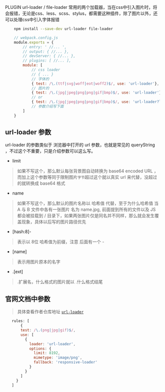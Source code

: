 PLUGIN url-loader / file-loader
常用的两个加载器，当在css中引入图片时，将会报错，无论是css、less、scss、stylus，都需要这种插件，除了图片以外，还可以处理css中引入字体报错

```bash
    npm install --save-dev url-loader file-loader
```

```js
    // webpack.config.js
    module.exports = {
        // entry: ' //... ',
        // output: { //... },
        // devServer: { //... },
        // plugins: [ //... ],
        module: [
            // css loader
            // { ... }
            // 字体的
            { test: /\.(ttf|svg|woff|eot|woff2)$/, use: 'url-loader'},
            // 图片的
            { test: /\.(jpg|jpeg|png|png|gif|bmp)$/, use: 'url-loader'},
            // or
            { test: /\.(jpg|jpeg|png|png|gif|bmp)$/, use: 'url-loader?limit=8196&name=[hash:8]-[name].[ext]'},
            // 参数介绍写下面
        ]
    }
```

## url-loader 参数
url-loader 的参数类似于 浏览器中打开的 url 参数，也就是常见的 queryString ，不过这个不重要，只是介绍参数可以这么写。
+ limit
> 如果不写这个，那么默认每张背景图自动转换为 base64 encoded URL ，而加上这个参数等同于限制图片`字节`超过这个就以真实 url 来代替，没超过的就转换成 base64 格式
+ name
> 如果不写这个，那么默认的图片名称以 哈希值 代替，至于为什么哈希值
> 当 A 与 B 文件中各有一张图片 名为 name.jpg, 前面提到所有的文件以及 JS 都会被挂载到 / 目录下，如果两张图片仅是同名并不同样，那么就会发生覆盖现象，具体以后写的图片路径优先
 + [hash:8]-
 > 表示以 8位 哈希值为前缀，注意 后面有一个 -
 + [name]
 > 表示用图片原本的名字
 + .[ext]
 > .扩展名，什么格式的图片就以 .什么格式结尾

 ## 官网文档中参数
 > 具体查看作者仓库地址
 [`url-loader`](https://github.com/webpack-contrib/url-loader)

 ```js
    rules: [
        {
        test: /\.(png|jpg|gif)$/,
        use: [
          {
            loader: 'url-loader',
            options: {
              limit: 8192,
              mimetype: 'image/png',
              fallback: 'responsive-loader'
            }
          }
        ]
      }
    ]
 ```